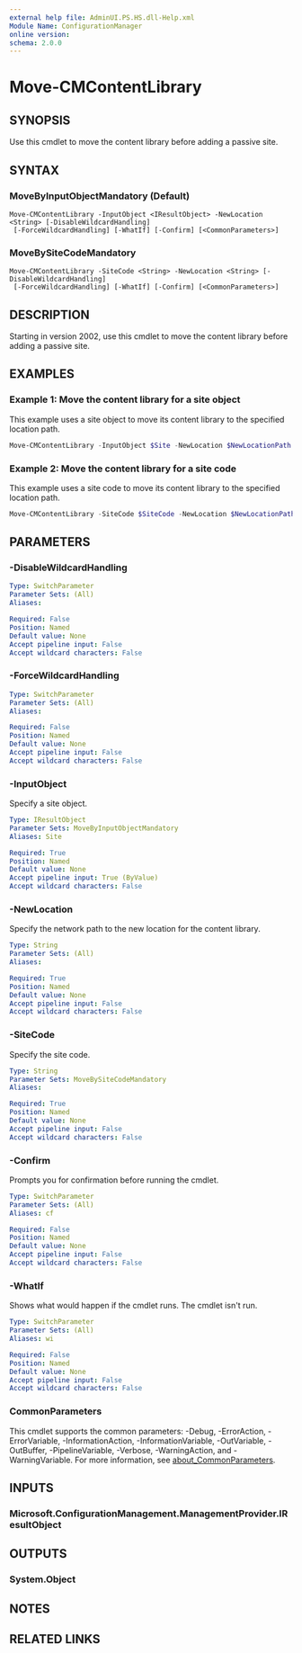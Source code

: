 ```yaml
---
external help file: AdminUI.PS.HS.dll-Help.xml
Module Name: ConfigurationManager
online version:
schema: 2.0.0
---
```


# Move-CMContentLibrary

## SYNOPSIS

Use this cmdlet to move the content library before adding a passive site.

## SYNTAX

### MoveByInputObjectMandatory (Default)
```
Move-CMContentLibrary -InputObject <IResultObject> -NewLocation <String> [-DisableWildcardHandling]
 [-ForceWildcardHandling] [-WhatIf] [-Confirm] [<CommonParameters>]
```

### MoveBySiteCodeMandatory
```
Move-CMContentLibrary -SiteCode <String> -NewLocation <String> [-DisableWildcardHandling]
 [-ForceWildcardHandling] [-WhatIf] [-Confirm] [<CommonParameters>]
```

## DESCRIPTION

Starting in version 2002, use this cmdlet to move the content library before adding a passive site.

## EXAMPLES

### Example 1: Move the content library for a site object

This example uses a site object to move its content library to the specified location path.

```powershell
Move-CMContentLibrary -InputObject $Site -NewLocation $NewLocationPath
```

### Example 2: Move the content library for a site code

This example uses a site code to move its content library to the specified location path.

```powershell
Move-CMContentLibrary -SiteCode $SiteCode -NewLocation $NewLocationPath
```

## PARAMETERS

### -DisableWildcardHandling

```yaml
Type: SwitchParameter
Parameter Sets: (All)
Aliases:

Required: False
Position: Named
Default value: None
Accept pipeline input: False
Accept wildcard characters: False
```

### -ForceWildcardHandling

```yaml
Type: SwitchParameter
Parameter Sets: (All)
Aliases:

Required: False
Position: Named
Default value: None
Accept pipeline input: False
Accept wildcard characters: False
```

### -InputObject

Specify a site object.

```yaml
Type: IResultObject
Parameter Sets: MoveByInputObjectMandatory
Aliases: Site

Required: True
Position: Named
Default value: None
Accept pipeline input: True (ByValue)
Accept wildcard characters: False
```

### -NewLocation

Specify the network path to the new location for the content library.

```yaml
Type: String
Parameter Sets: (All)
Aliases:

Required: True
Position: Named
Default value: None
Accept pipeline input: False
Accept wildcard characters: False
```

### -SiteCode

Specify the site code.

```yaml
Type: String
Parameter Sets: MoveBySiteCodeMandatory
Aliases:

Required: True
Position: Named
Default value: None
Accept pipeline input: False
Accept wildcard characters: False
```

### -Confirm

Prompts you for confirmation before running the cmdlet.

```yaml
Type: SwitchParameter
Parameter Sets: (All)
Aliases: cf

Required: False
Position: Named
Default value: None
Accept pipeline input: False
Accept wildcard characters: False
```

### -WhatIf

Shows what would happen if the cmdlet runs. The cmdlet isn't run.

```yaml
Type: SwitchParameter
Parameter Sets: (All)
Aliases: wi

Required: False
Position: Named
Default value: None
Accept pipeline input: False
Accept wildcard characters: False
```

### CommonParameters

This cmdlet supports the common parameters: -Debug, -ErrorAction, -ErrorVariable, -InformationAction, -InformationVariable, -OutVariable, -OutBuffer, -PipelineVariable, -Verbose, -WarningAction, and -WarningVariable. For more information, see [about_CommonParameters](https://docs.microsoft.com/powershell/module/microsoft.powershell.core/about/about_commonparameters?view=powershell-7).

## INPUTS

### Microsoft.ConfigurationManagement.ManagementProvider.IResultObject

## OUTPUTS

### System.Object

## NOTES

## RELATED LINKS
